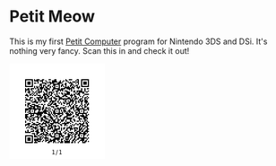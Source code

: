 # Petit Meow
This is my first [Petit Computer][0] program for Nintendo 3DS and DSi.  It's
nothing very fancy.  Scan this in and check it out!

![](meow.png)



[0]: http://www.petitcomputer.com/

